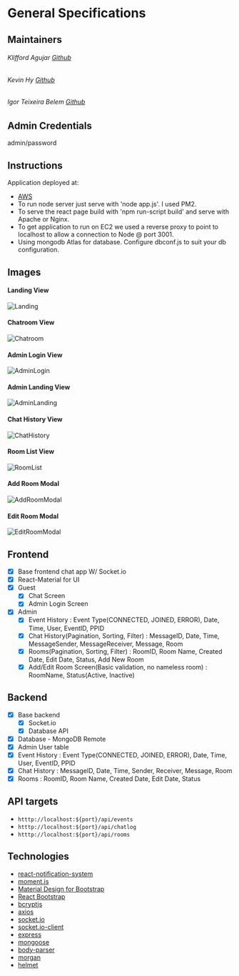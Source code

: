 # General Specifications

## Maintainers

###### Klifford Agujar [Github](https://github.com/ashencat)
###### Kevin Hy [Github](https://github.com/kevin-hy)
###### Igor Teixeira Belem [Github](https://github.com/itbel/)

## Admin Credentials

admin/password

## Instructions
Application deployed at:
- [AWS](http://ec2-18-224-228-195.us-east-2.compute.amazonaws.com/)
- To run node server just serve with 'node app.js'. I used PM2.
- To serve the react page build with 'npm run-script build' and serve with Apache or Nginx.
- To get application to run on EC2 we used a reverse proxy to point to localhost to allow a connection to Node @ port 3001.
- Using mongodb Atlas for database. Configure dbconf.js to suit your db configuration.

## Images
#### Landing View
![Landing](https://github.com/itbel/ReactChatApplication/blob/master/images/LandingPage.png?raw=true)
#### Chatroom View
![Chatroom](https://github.com/itbel/ReactChatApplication/blob/master/images/Chatroom.png?raw=true)
#### Admin Login View
![AdminLogin](https://github.com/itbel/ReactChatApplication/blob/master/images/AdminLogin.png?raw=true)
#### Admin Landing View
![AdminLanding](https://github.com/itbel/ReactChatApplication/blob/master/images/AdminLanding.png?raw=true)
#### Chat History View
![ChatHistory](https://github.com/itbel/ReactChatApplication/blob/master/images/ChatHistory.png?raw=true)
#### Room List View
![RoomList](https://github.com/itbel/ReactChatApplication/blob/master/images/RoomList.png?raw=true)
#### Add Room Modal
![AddRoomModal](https://github.com/itbel/ReactChatApplication/blob/master/images/AddRoomModal.png?raw=true)
#### Edit Room Modal
![EditRoomModal](https://github.com/itbel/ReactChatApplication/blob/master/images/EditRoomModal.png?raw=true)

## Frontend

- [x] Base frontend chat app W/ Socket.io
- [x] React-Material for UI
- [x] Guest
  - [x] Chat Screen
  - [x] Admin Login Screen
- [x] Admin
  - [x] Event History : Event Type(CONNECTED, JOINED, ERROR), Date, Time, User, EventID, PPID
  - [x] Chat History(Pagination, Sorting, Filter) : MessageID, Date, Time, MessageSender, MessageReceiver, Message, Room
  - [x] Rooms(Pagination, Sorting, Filter) : RoomID, Room Name, Created Date, Edit Date, Status, Add New Room
  - [x] Add/Edit Room Screen(Basic validation, no nameless room) : RoomName, Status(Active, Inactive)

## Backend

- [x] Base backend
  - [x] Socket.io
  - [x] Database API
- [x] Database - MongoDB Remote
- [x] Admin User table
- [x] Event History : Event Type(CONNECTED, JOINED, ERROR), Date, Time, User, EventID, PPID
- [x] Chat History : MessageID, Date, Time, Sender, Receiver, Message, Room
- [x] Rooms : RoomID, Room Name, Created Date, Edit Date, Status

## API targets

- `htttp://localhost:${port}/api/events`
- `htttp://localhost:${port}/api/chatlog`
- `htttp://localhost:${port}/api/rooms`

## Technologies

- [react-notification-system](https://github.com/igorprado/react-notification-system)
- [moment.js](https://github.com/moment/moment)
- [Material Design for Bootstrap](https://github.com/mdbootstrap/React-Bootstrap-with-Material-Design)
- [React Bootstrap](https://github.com/react-bootstrap/react-bootstrap)
- [bcryptjs](https://github.com/dcodeIO/bcrypt.js)
- [axios](https://github.com/axios/axios)
- [socket.io](https://github.com/socketio/socket.io)
- [socket.io-client](https://github.com/socketio/socket.io-client)
- [express](https://github.com/expressjs/express)
- [mongoose](https://github.com/Automattic/mongoose)
- [body-parser](https://github.com/expressjs/body-parser)
- [morgan](https://github.com/expressjs/morgan)
- [helmet](https://github.com/helmetjs/helmet)
